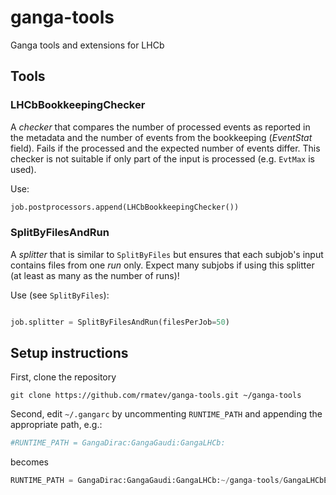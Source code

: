 # ganga-tools
Ganga tools and extensions for LHCb

## Tools
### LHCbBookkeepingChecker
A _checker_ that compares the number of processed events as reported in
the metadata and the number of events from the bookkeeping (_EventStat_ field).
Fails if the processed and the expected number of events differ.
This checker is not suitable if only part of the input is processed
(e.g. `EvtMax` is used).

Use:
```python
job.postprocessors.append(LHCbBookkeepingChecker())
```

### SplitByFilesAndRun
A _splitter_ that is similar to `SplitByFiles` but ensures that each subjob's
input contains files from one _run_ only.
Expect many subjobs if using this splitter (at least as many as the number
of runs)!

Use (see `SplitByFiles`):
```python

job.splitter = SplitByFilesAndRun(filesPerJob=50)
```

## Setup instructions
First, clone the repository
```
git clone https://github.com/rmatev/ganga-tools.git ~/ganga-tools
```
Second, edit `~/.gangarc` by uncommenting `RUNTIME_PATH` and appending the
appropriate path, e.g.:
```python
#RUNTIME_PATH = GangaDirac:GangaGaudi:GangaLHCb:
```
becomes
```python
RUNTIME_PATH = GangaDirac:GangaGaudi:GangaLHCb:~/ganga-tools/GangaLHCbExt:
```
